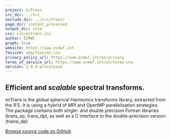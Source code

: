 ```yaml
---
project: ecTrans
src_dir: ../src
exclude_dir: ../src/transi
page_dir: content_processed
output_dir: site
css: css/ectrans.css
author: ECMWF
graph: true
website: https://www.ecmwf.int
favicon: img/favicon.ico
privacy_policy_url: https://www.ecmwf.int/en/privacy
terms_of_service_url: https://www.ecmwf.int/en/terms-use
version: 1.4.0-prerelease
---
```


## Efficient and _scalable_ spectral transforms.

ecTrans is the global spherical Harmonics transforms library, extracted from the IFS. It is using a hybrid of MPI and OpenMP parallelisation strategies. The package contains both single- and double precision Fortran libraries (trans_sp, trans_dp), as well as a C interface to the double-precision version (transi_dp)

<p><a class="btn btn-primary" href="https://github.com/ecmwf-ifs/ectrans" role="button">Browse source code on GitHub</a></p>